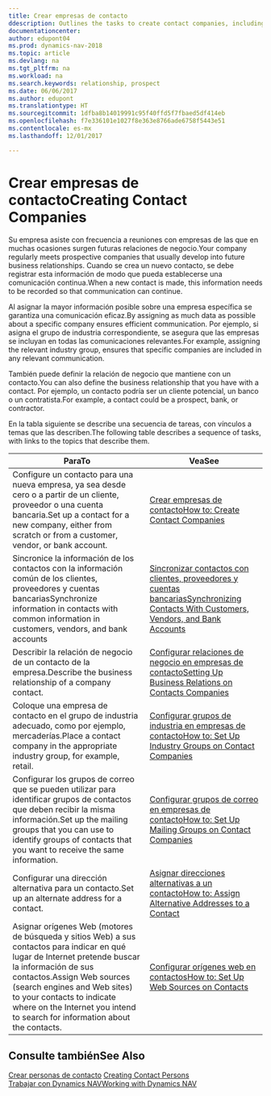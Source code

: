```yaml
---
title: Crear empresas de contacto
ddescription: Outlines the tasks to create contact companies, including assigning relevant data about prospects and defining the business relationships you have with companies.
documentationcenter: 
author: edupont04
ms.prod: dynamics-nav-2018
ms.topic: article
ms.devlang: na
ms.tgt_pltfrm: na
ms.workload: na
ms.search.keywords: relationship, prospect
ms.date: 06/06/2017
ms.author: edupont
ms.translationtype: HT
ms.sourcegitcommit: 1dfba8b14019991c95f40ffd5f7fbaed5df414eb
ms.openlocfilehash: f7e336101e1027f8e363e8766ade6758f5443e51
ms.contentlocale: es-mx
ms.lasthandoff: 12/01/2017

---
```

# <a name="creating-contact-companies"></a><span data-ttu-id="8a95b-102">Crear empresas de contacto</span><span class="sxs-lookup"><span data-stu-id="8a95b-102">Creating Contact Companies</span></span>
<span data-ttu-id="8a95b-103">Su empresa asiste con frecuencia a reuniones con empresas de las que en muchas ocasiones surgen futuras relaciones de negocio.</span><span class="sxs-lookup"><span data-stu-id="8a95b-103">Your company regularly meets prospective companies that usually develop into future business relationships.</span></span> <span data-ttu-id="8a95b-104">Cuando se crea un nuevo contacto, se debe registrar esta información de modo que pueda establecerse una comunicación continua.</span><span class="sxs-lookup"><span data-stu-id="8a95b-104">When a new contact is made, this information needs to be recorded so that communication can continue.</span></span>

<span data-ttu-id="8a95b-105">Al asignar la mayor información posible sobre una empresa específica se garantiza una comunicación eficaz.</span><span class="sxs-lookup"><span data-stu-id="8a95b-105">By assigning as much data as possible about a specific company ensures efficient communication.</span></span> <span data-ttu-id="8a95b-106">Por ejemplo, si asigna el grupo de industria correspondiente, se asegura que las empresas se incluyan en todas las comunicaciones relevantes.</span><span class="sxs-lookup"><span data-stu-id="8a95b-106">For example, assigning the relevant industry group, ensures that specific companies are included in any relevant communication.</span></span>

<span data-ttu-id="8a95b-107">También puede definir la relación de negocio que mantiene con un contacto.</span><span class="sxs-lookup"><span data-stu-id="8a95b-107">You can also define the business relationship that you have with a contact.</span></span> <span data-ttu-id="8a95b-108">Por ejemplo, un contacto podría ser un cliente potencial, un banco o un contratista.</span><span class="sxs-lookup"><span data-stu-id="8a95b-108">For example, a contact could be a prospect, bank, or contractor.</span></span>

<span data-ttu-id="8a95b-109">En la tabla siguiente se describe una secuencia de tareas, con vínculos a temas que las describen.</span><span class="sxs-lookup"><span data-stu-id="8a95b-109">The following table describes a sequence of tasks, with links to the topics that describe them.</span></span> 

| <span data-ttu-id="8a95b-110">Para</span><span class="sxs-lookup"><span data-stu-id="8a95b-110">To</span></span> | <span data-ttu-id="8a95b-111">Vea</span><span class="sxs-lookup"><span data-stu-id="8a95b-111">See</span></span> |
| --- | --- |
| <span data-ttu-id="8a95b-112">Configure un contacto para una nueva empresa, ya sea desde cero o a partir de un cliente, proveedor o una cuenta bancaria.</span><span class="sxs-lookup"><span data-stu-id="8a95b-112">Set up a contact for a new company, either from scratch or from a customer, vendor, or bank account.</span></span> |[<span data-ttu-id="8a95b-113">Crear empresas de contacto</span><span class="sxs-lookup"><span data-stu-id="8a95b-113">How to: Create Contact Companies</span></span>](marketing-how-create-contact-companies.md) |
| <span data-ttu-id="8a95b-114">Sincronice la información de los contactos con la información común de los clientes, proveedores y cuentas bancarias</span><span class="sxs-lookup"><span data-stu-id="8a95b-114">Synchronize information in contacts with common information in customers, vendors, and bank accounts</span></span> |[<span data-ttu-id="8a95b-115">Sincronizar contactos con clientes, proveedores y cuentas bancarias</span><span class="sxs-lookup"><span data-stu-id="8a95b-115">Synchronizing Contacts With Customers, Vendors, and Bank Accounts</span></span>](marketing-synchronize-contacts-customers-vendors-bank-accounts.md) |
| <span data-ttu-id="8a95b-116">Describir la relación de negocio de un contacto de la empresa.</span><span class="sxs-lookup"><span data-stu-id="8a95b-116">Describe the business relationship of a company contact.</span></span> |[<span data-ttu-id="8a95b-117">Configurar relaciones de negocio en empresas de contacto</span><span class="sxs-lookup"><span data-stu-id="8a95b-117">Setting Up Business Relations on Contacts Companies</span></span>](marketing-business-relations.md) |
| <span data-ttu-id="8a95b-118">Coloque una empresa de contacto en el grupo de industria adecuado, como por ejemplo, mercaderías.</span><span class="sxs-lookup"><span data-stu-id="8a95b-118">Place a contact company in the appropriate industry group, for example, retail.</span></span> |[<span data-ttu-id="8a95b-119">Configurar grupos de industria en empresas de contacto</span><span class="sxs-lookup"><span data-stu-id="8a95b-119">How to: Set Up Industry Groups on Contact Companies</span></span>](marketing-industry-groups.md) |
| <span data-ttu-id="8a95b-120">Configurar los grupos de correo que se pueden utilizar para identificar grupos de contactos que deben recibir la misma información.</span><span class="sxs-lookup"><span data-stu-id="8a95b-120">Set up the mailing groups that you can use to identify groups of contacts that you want to receive the same information.</span></span> |[<span data-ttu-id="8a95b-121">Configurar grupos de correo en empresas de contacto</span><span class="sxs-lookup"><span data-stu-id="8a95b-121">How to: Set Up Mailing Groups on Contact Companies</span></span>](marketing-mailing-groups.md) |
| <span data-ttu-id="8a95b-122">Configurar una dirección alternativa para un contacto.</span><span class="sxs-lookup"><span data-stu-id="8a95b-122">Set up an alternate address for a contact.</span></span> |[<span data-ttu-id="8a95b-123">Asignar direcciones alternativas a un contacto</span><span class="sxs-lookup"><span data-stu-id="8a95b-123">How to: Assign Alternative Addresses to a Contact</span></span>](marketing-how-assign-alternate-address.md) |
| <span data-ttu-id="8a95b-124">Asignar orígenes Web (motores de búsqueda y sitios Web) a sus contactos para indicar en qué lugar de Internet pretende buscar la información de sus contactos.</span><span class="sxs-lookup"><span data-stu-id="8a95b-124">Assign Web sources (search engines and Web sites) to your contacts to indicate where on the Internet you intend to search for information about the contacts.</span></span> |[<span data-ttu-id="8a95b-125">Configurar orígenes web en contactos</span><span class="sxs-lookup"><span data-stu-id="8a95b-125">How to: Set Up Web Sources on Contacts</span></span>](marketing-web-sources.md) |

## <a name="see-also"></a><span data-ttu-id="8a95b-126">Consulte también</span><span class="sxs-lookup"><span data-stu-id="8a95b-126">See Also</span></span>
<span data-ttu-id="8a95b-127">[Crear personas de contacto](marketing-create-contact-persons.md) </span><span class="sxs-lookup"><span data-stu-id="8a95b-127">[Creating Contact Persons](marketing-create-contact-persons.md) </span></span>  
[<span data-ttu-id="8a95b-128">Trabajar con Dynamics NAV</span><span class="sxs-lookup"><span data-stu-id="8a95b-128">Working with Dynamics NAV</span></span>](ui-work-product.md)

